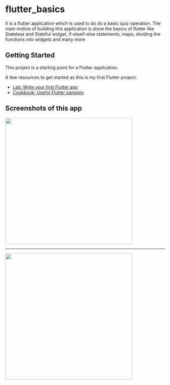 # flutter_basics

It is a flutter application which is used to do do a basic quiz operation. The main motive of building this application is show the basics of flutter like Stateless and Stateful widget, if-elseif-else statements, maps, dividing the functions into widgets and many more

## Getting Started

This project is a starting point for a Flutter application.

A few resources to get started as this is my first Flutter project:

- [Lab: Write your first Flutter app](https://flutter.dev/docs/get-started/codelab)
- [Cookbook: Useful Flutter samples](https://flutter.dev/docs/cookbook)

## Screenshots of this app

<img src="https://user-images.githubusercontent.com/47735067/145680217-46e85f74-3511-4292-8b2a-9d8c09d31b4a.png" width="400">
<hr>
<img src="https://user-images.githubusercontent.com/47735067/145680224-e22358bb-eff8-4d81-8ce4-a673b56103df.png" width="400">


